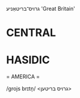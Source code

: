 גרויס־בריטאַניע
'Great Britain'

CENTRAL
========

HASIDIC
=======
= AMERICA = 

/grojs brɪtn̩/ <גרויס בריטען>